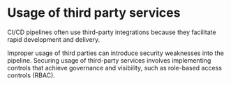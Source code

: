 # Usage of third party services

CI/CD pipelines often use third-party integrations because they facilitate rapid development and delivery. 

Improper usage of third parties can introduce security weaknesses into the pipeline. Securing usage of third-party 
services involves implementing controls that achieve governance and visibility, such as role-based access controls 
(RBAC).